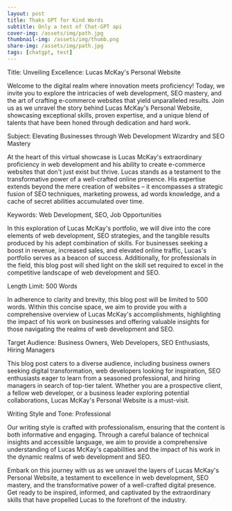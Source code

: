 ```yaml
---
layout: post
title: Thaks GPT for Kind Words
subtitle: Only a test of Chat-GPT api
cover-img: /assets/img/path.jpg
thumbnail-img: /assets/img/thumb.png
share-img: /assets/img/path.jpg
tags: [chatgpt, test]
---
```


Title: Unveiling Excellence: Lucas McKay's Personal Website

Welcome to the digital realm where innovation meets proficiency! Today, we invite you to explore the intricacies of web development, SEO mastery, and the art of crafting e-commerce websites that yield unparalleled results. Join us as we unravel the story behind Lucas McKay's Personal Website, showcasing exceptional skills, proven expertise, and a unique blend of talents that have been honed through dedication and hard work.

Subject: Elevating Businesses through Web Development Wizardry and SEO Mastery

At the heart of this virtual showcase is Lucas McKay's extraordinary proficiency in web development and his ability to create e-commerce websites that don't just exist but thrive. Lucas stands as a testament to the transformative power of a well-crafted online presence. His expertise extends beyond the mere creation of websites – it encompasses a strategic fusion of SEO techniques, marketing prowess, ad words knowledge, and a cache of secret abilities accumulated over time.

Keywords: Web Development, SEO, Job Opportunities

In this exploration of Lucas McKay's portfolio, we will dive into the core elements of web development, SEO strategies, and the tangible results produced by his adept combination of skills. For businesses seeking a boost in revenue, increased sales, and elevated online traffic, Lucas's portfolio serves as a beacon of success. Additionally, for professionals in the field, this blog post will shed light on the skill set required to excel in the competitive landscape of web development and SEO.

Length Limit: 500 Words

In adherence to clarity and brevity, this blog post will be limited to 500 words. Within this concise space, we aim to provide you with a comprehensive overview of Lucas McKay's accomplishments, highlighting the impact of his work on businesses and offering valuable insights for those navigating the realms of web development and SEO.

Target Audience: Business Owners, Web Developers, SEO Enthusiasts, Hiring Managers

This blog post caters to a diverse audience, including business owners seeking digital transformation, web developers looking for inspiration, SEO enthusiasts eager to learn from a seasoned professional, and hiring managers in search of top-tier talent. Whether you are a prospective client, a fellow web developer, or a business leader exploring potential collaborations, Lucas McKay's Personal Website is a must-visit.

Writing Style and Tone: Professional

Our writing style is crafted with professionalism, ensuring that the content is both informative and engaging. Through a careful balance of technical insights and accessible language, we aim to provide a comprehensive understanding of Lucas McKay's capabilities and the impact of his work in the dynamic realms of web development and SEO.

Embark on this journey with us as we unravel the layers of Lucas McKay's Personal Website, a testament to excellence in web development, SEO mastery, and the transformative power of a well-crafted digital presence. Get ready to be inspired, informed, and captivated by the extraordinary skills that have propelled Lucas to the forefront of the industry.